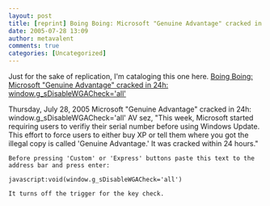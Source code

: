```yaml
---
layout: post
title: [reprint] Boing Boing: Microsoft "Genuine Advantage" cracked in 24h: window.g_sDisableWGACheck='all'
date: 2005-07-28 13:09
author: metavalent
comments: true
categories: [Uncategorized]
---
```

Just for the sake of replication, I'm cataloging this one here.  <a href="http://www.boingboing.net/2005/07/28/microsoft_genuine_ad.html">Boing Boing: Microsoft "Genuine Advantage" cracked in 24h: window.g_sDisableWGACheck='all'</a>

Thursday, July 28, 2005
Microsoft "Genuine Advantage" cracked in 24h: window.g_sDisableWGACheck='all'
AV sez, "This week, Microsoft started requiring users to verifiy their serial number before using Windows Update. This effort to force users to either buy XP or tell them where you got the illegal copy is called 'Genuine Advantage.' It was cracked within 24 hours."

    Before pressing 'Custom' or 'Express' buttons paste this text to the address bar and press enter:

    javascript:void(window.g_sDisableWGACheck='all')

    It turns off the trigger for the key check. 
